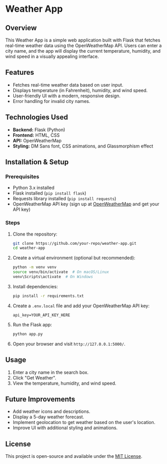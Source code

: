 # Weather App

## Overview
This Weather App is a simple web application built with Flask that fetches real-time weather data using the OpenWeatherMap API. Users can enter a city name, and the app will display the current temperature, humidity, and wind speed in a visually appealing interface.

## Features
- Fetches real-time weather data based on user input.
- Displays temperature (in Fahrenheit), humidity, and wind speed.
- User-friendly UI with a modern, responsive design.
- Error handling for invalid city names.

## Technologies Used
- **Backend:** Flask (Python)
- **Frontend:** HTML, CSS
- **API:** OpenWeatherMap
- **Styling:** DM Sans font, CSS animations, and Glassmorphism effect

## Installation & Setup
### Prerequisites
- Python 3.x installed
- Flask installed (`pip install flask`)
- Requests library installed (`pip install requests`)
- OpenWeatherMap API key (sign up at [OpenWeatherMap](https://openweathermap.org/) and get your API key)

### Steps
1. Clone the repository:
   ```bash
   git clone https://github.com/your-repo/weather-app.git
   cd weather-app
   ```
2. Create a virtual environment (optional but recommended):
   ```bash
   python -m venv venv
   source venv/bin/activate  # On macOS/Linux
   venv\Scripts\activate  # On Windows
   ```
3. Install dependencies:
   ```bash
   pip install -r requirements.txt
   ```
4. Create a `.env.local` file and add your OpenWeatherMap API key:
   ```
   api_key=YOUR_API_KEY_HERE
   ```
5. Run the Flask app:
   ```bash
   python app.py
   ```
6. Open your browser and visit `http://127.0.0.1:5000/`.

## Usage
1. Enter a city name in the search box.
2. Click "Get Weather".
3. View the temperature, humidity, and wind speed.

## Future Improvements
- Add weather icons and descriptions.
- Display a 5-day weather forecast.
- Implement geolocation to get weather based on the user's location.
- Improve UI with additional styling and animations.

## License
This project is open-source and available under the [MIT License](LICENSE).


